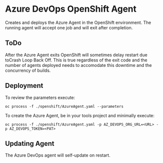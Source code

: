 # Azure DevOps OpenShift Agent

Creates and deploys the Azure Agent in the OpenShift environment.  The running agent will accept one job and will exit after completion. 

## ToDo

After the Azure Agent exits OpenShift will sometimes delay restart due toCrash Loop Back Off.  This is true regardless of the exit code and the number of agents deployed needs to accomodate this downtime and the concurrency of builds.

## Deployment

To review the parameters execute:

```console
oc process -f ./openshift/AzureAgent.yaml --parameters
```

To create the Azure Agent, be in your tools project and minimally execute:

```console
oc process -f ./openshift/AzureAgent.yaml -p AZ_DEVOPS_ORG_URL=<URL> -p AZ_DEVOPS_TOKEN=<PAT>
```

## Updating Agent

The Azure DevOps agent will self-update on restart.

